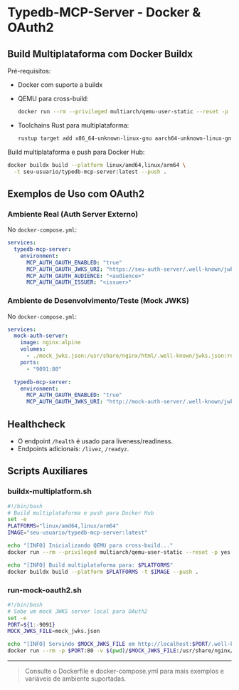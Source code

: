 # Typedb-MCP-Server - Docker & OAuth2

## Build Multiplataforma com Docker Buildx

Pré-requisitos:

- Docker com suporte a buildx
- QEMU para cross-build:

  ```sh
  docker run --rm --privileged multiarch/qemu-user-static --reset -p yes
  ```

- Toolchains Rust para multiplataforma:

  ```sh
  rustup target add x86_64-unknown-linux-gnu aarch64-unknown-linux-gnu
  ```

Build multiplataforma e push para Docker Hub:

```sh
docker buildx build --platform linux/amd64,linux/arm64 \
  -t seu-usuario/typedb-mcp-server:latest --push .
```

## Exemplos de Uso com OAuth2

### Ambiente Real (Auth Server Externo)

No `docker-compose.yml`:

```yaml
services:
  typedb-mcp-server:
    environment:
      MCP_AUTH_OAUTH_ENABLED: "true"
      MCP_AUTH_OAUTH_JWKS_URI: "https://seu-auth-server/.well-known/jwks.json"
      MCP_AUTH_OAUTH_AUDIENCE: "<audience>"
      MCP_AUTH_OAUTH_ISSUER: "<issuer>"
```

### Ambiente de Desenvolvimento/Teste (Mock JWKS)

No `docker-compose.yml`:

```yaml
services:
  mock-auth-server:
    image: nginx:alpine
    volumes:
      - ./mock_jwks.json:/usr/share/nginx/html/.well-known/jwks.json:ro
    ports:
      - "9091:80"

  typedb-mcp-server:
    environment:
      MCP_AUTH_OAUTH_ENABLED: "true"
      MCP_AUTH_OAUTH_JWKS_URI: "http://mock-auth-server/.well-known/jwks.json"
```

## Healthcheck

- O endpoint `/health` é usado para liveness/readiness.
- Endpoints adicionais: `/livez`, `/readyz`.

## Scripts Auxiliares

### buildx-multiplatform.sh

```sh
#!/bin/bash
# Build multiplataforma e push para Docker Hub
set -e
PLATFORMS="linux/amd64,linux/arm64"
IMAGE="seu-usuario/typedb-mcp-server:latest"

echo "[INFO] Inicializando QEMU para cross-build..."
docker run --rm --privileged multiarch/qemu-user-static --reset -p yes

echo "[INFO] Build multiplataforma para: $PLATFORMS"
docker buildx build --platform $PLATFORMS -t $IMAGE --push .
```

### run-mock-oauth2.sh

```sh
#!/bin/bash
# Sobe um mock JWKS server local para OAuth2
set -e
PORT=${1:-9091}
MOCK_JWKS_FILE=mock_jwks.json

echo "[INFO] Servindo $MOCK_JWKS_FILE em http://localhost:$PORT/.well-known/jwks.json"
docker run --rm -p $PORT:80 -v $(pwd)/$MOCK_JWKS_FILE:/usr/share/nginx/html/.well-known/jwks.json:ro nginx:alpine
```

---

> Consulte o Dockerfile e docker-compose.yml para mais exemplos e variáveis de ambiente suportadas.
